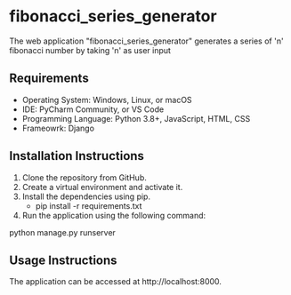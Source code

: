 # fibonacci_series_generator

The web application "fibonacci_series_generator" generates a series of 'n' fibonacci number by taking 'n' as user input

## Requirements

* Operating System: Windows, Linux, or macOS
* IDE: PyCharm Community, or VS Code
* Programming Language: Python 3.8+, JavaScript, HTML, CSS
* Frameowrk: Django

## Installation Instructions

1. Clone the repository from GitHub.
2. Create a virtual environment and activate it.
3. Install the dependencies using pip.
   - pip install -r requirements.txt
5. Run the application using the following command:

python manage.py runserver


## Usage Instructions

The application can be accessed at http://localhost:8000.




